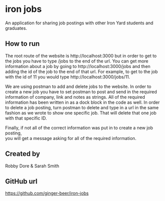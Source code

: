 # iron jobs

An application for sharing job postings with other Iron Yard students and graduates.

## How to run
The root route of the website is http://localhost:3000 but in order to get to the jobs
you have to type /jobs to the end of the url. You can get more information about a job
by going to http://localhost:3000/jobs and then adding the id of the job to the end of
that url. For example, to get to the job with the id of 11 you would type http://localhost:3000/jobs/11.

We are using postman to add and delete jobs to the website. In order to create a new job you have
to set postman to post and send in the required information of company, link and notes as strings.
All of the required information has been written in as a dock block in the code as well.
In order to delete a job posting, turn postman to delete and type in a url in the same fashion
as we wrote to show one specific job. That will delete that one job with that specific ID.

Finally, if not all of the correct information was put in to create a new job posting,  
you will get a message asking for all of the required information.  

## Created by
Robby Dore & Sarah Smith

## GitHub url
https://github.com/ginger-beer/iron-jobs 
